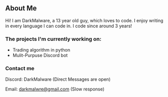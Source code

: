 ## About Me
Hi! I am DarkMalware, a 13 year old guy, which loves to code. I enjoy writing in every language I can code in. I code since around 3 years! 

### The projects I'm currently working on:
* Trading algorithm in python
* Mulit-Purpuse Discord bot

### Contact me

Discord: DarkMalware (Direct Messages are open)

Email: darkmalwre@gmail.com (Slow response)

